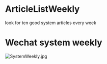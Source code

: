 # ArticleListWeekly
look for ten good system articles every week

# Wechat system weekly

![SystemWeekly.jpg](https://s2.loli.net/2022/01/16/MuxqXHtT2v4aRe6.jpg)
